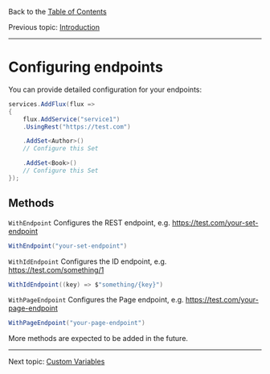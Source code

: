 ﻿Back to the [Table of Contents](README.md)

Previous topic:
[Introduction](01.introduction.md)

---

# Configuring endpoints

You can provide detailed configuration for your endpoints:

```csharp
services.AddFlux(flux =>
{
    flux.AddService("service1")
    .UsingRest("https://test.com")

    .AddSet<Author>()
    // Configure this Set

    .AddSet<Book>()
    // Configure this Set
});
```

## Methods

`WithEndpoint` Configures the REST endpoint, e.g. https://test.com/your-set-endpoint

```csharp
WithEndpoint("your-set-endpoint")
```

`WithIdEndpoint` Configures the ID endpoint, e.g. https://test.com/something/1

```csharp
WithIdEndpoint((key) => $"something/{key}")
```

`WithPageEndpoint` Configures the Page endpoint, e.g. https://test.com/your-page-endpoint

```csharp
WithPageEndpoint("your-page-endpoint")
```

More methods are expected to be added in the future.

---

Next topic:
[Custom Variables](03.variables.md)